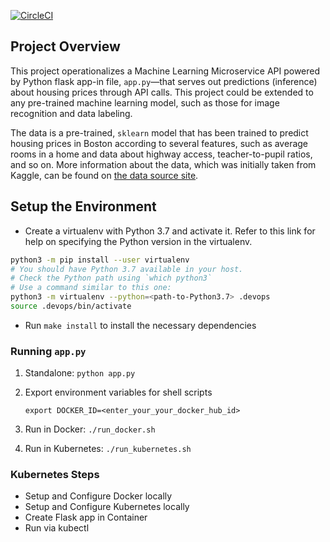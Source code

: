 [![CircleCI](https://circleci.com/gh/aanaedu/project-ml-microservice-kubernetes/tree/main.svg?style=svg)](https://circleci.com/gh/aanaedu/project-ml-microservice-kubernetes/tree/main)

## Project Overview

This project operationalizes a Machine Learning Microservice API powered by Python flask app-in file, `app.py`—that serves out predictions (inference) about housing prices through API calls. This project could be extended to any pre-trained machine learning model, such as those for image recognition and data labeling.

The data is a pre-trained, `sklearn` model that has been trained to predict housing prices in Boston according to several features, such as average rooms in a home and data about highway access, teacher-to-pupil ratios, and so on. More information about the data, which was initially taken from Kaggle, can be found on [the data source site](https://www.kaggle.com/c/boston-housing).

## Setup the Environment

* Create a virtualenv with Python 3.7 and activate it. Refer to this link for help on specifying the Python version in the virtualenv. 
```bash
python3 -m pip install --user virtualenv
# You should have Python 3.7 available in your host. 
# Check the Python path using `which python3`
# Use a command similar to this one:
python3 -m virtualenv --python=<path-to-Python3.7> .devops
source .devops/bin/activate
```
* Run `make install` to install the necessary dependencies

### Running `app.py`

1. Standalone:  `python app.py`
2. Export environment variables for shell scripts

    `export DOCKER_ID=<enter_your_your_docker_hub_id>`

3. Run in Docker:  `./run_docker.sh`
4. Run in Kubernetes:  `./run_kubernetes.sh`

### Kubernetes Steps

* Setup and Configure Docker locally
* Setup and Configure Kubernetes locally
* Create Flask app in Container
* Run via kubectl
